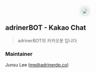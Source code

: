 <div style="text-align:center">
    <img src="https://s.gravatar.com/avatar/950079ae7081266fb48666d7862264d8?s=125" style="border-radius:100%;border:3px solid #efefef;box-shadow:0 0 15px -5px #000">
</div>

## adrinerBOT - Kakao Chat
> adrinerBOT의 카카오봇 입니다


### Maintainer
Junsu Lee (me@adrinerdp.co)
